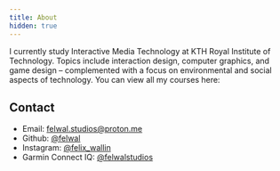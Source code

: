 ```yaml
---
title: About
hidden: true
---
```


I currently study Interactive Media Technology at KTH Royal Institute of Technology. Topics include interaction design, computer graphics, and game design – complemented with a focus on environmental and social aspects of technology. You can view all my courses here: [](/university-courses)

## Contact

- Email: felwal.studios@proton.me
- Github: [@felwal](https://github.com/felwal)
- Instagram: [@felix_wallin](https://www.instagram.com/felix_wallin)
- Garmin Connect IQ: [@felwalstudios](https://apps.garmin.com/developer/29f9576d-0084-4471-8daf-8d617888d37d/apps)
